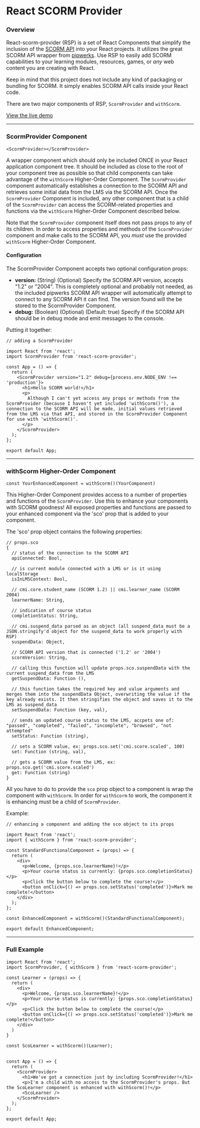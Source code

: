 # React SCORM Provider

### Overview

React-scorm-provider (RSP) is a set of React Components that simplify the inclusion of the [SCORM API](https://scorm.com/scorm-explained/) into your React projects. It utilizes the great SCORM API wrapper from [pipwerks](https://github.com/pipwerks/scorm-api-wrapper). Use RSP to easily add SCORM capabilities to your learning modules, resources, games, or *any* web content you are creating with React.

Keep in mind that this project does not include any kind of packaging or bundling for SCORM. It simply enables SCORM API calls inside your React code.

There are two major components of RSP, `ScormProvider` and `withScorm`.


[View the live demo](https://jayv30.github.io/react-scorm-provider)

---

### ScormProvider Component

`<ScormProvider></ScormProvider>`

A wrapper component which should only be included ONCE in your React application component tree. It should be included as close to the root of your component tree as possible so that child components can take advantage of the `withScorm` Higher-Order Component. The `ScormProvider` component automatically establishes a connection to the SCORM API and retrieves some initial data from the LMS via the SCORM API. Once the `ScormProvider` Component is included, any other component that is a child of the `ScormProvider` can access the SCORM-related properties and functions via the `withScorm` Higher-Order Component described below.

Note that the `ScormProvider` component itself does not pass props to any of its children. In order to access properties and methods of the `ScormProvider` component and make calls to the SCORM API, you *must* use the provided `withScorm` Higher-Order Component.

#### Configuration
The ScormProvider Component accepts two optional configuration props:
* **version:** (String) (Optional) Specify the SCORM API version, accepts "1.2" or "2004". This is completely optional and probably not needed, as the included pipwerks SCORM API wrapper will automatically attempt to connect to any SCORM API it can find. The version found will the be stored to the ScormProvider Component.
* **debug:** (Boolean) (Optional) (Default: true) Specify if the SCORM API should be in debug mode and emit messages to the console.

Putting it together:
```
// adding a ScormProvider

import React from 'react';
import ScormProvider from 'react-scorm-provider';

const App = () => {
  return (
    <ScormProvider version="1.2" debug={process.env.NODE_ENV !== 'production'}>
      <h1>Hello SCORM world!</h1>
      <p>
        Although I can't yet access any props or methods from the ScormProvider (because I haven't yet included 'withScorm()'), a connection to the SCORM API will be made, initial values retrieved from the LMS via that API, and stored in the ScormProvider Component for use with 'withScorm()'.
      </p>
    </ScormProvider>
  );
};

export default App;
```

---

### withScorm Higher-Order Component

`const YourEnhancedComponent = withScorm()(YourComponent)`

This Higher-Order Component provides access to a number of properties and functions of the `ScormProvider`. Use this to enhance your components with SCORM goodness! All exposed properties and functions are passed to your enhanced component via the 'sco' prop that is added to your component.

The 'sco' prop object contains the following properties:
```
// props.sco
{
  // status of the connection to the SCORM API
  apiConnected: Bool,

  // is current module connected with a LMS or is it using localStorage
  isInLMSContext: Bool,

  // cmi.core.student_name (SCORM 1.2) || cmi.learner_name (SCORM 2004)
  learnerName: String,

  // indication of course status
  completionStatus: String,

  // cmi.suspend_data parsed as an object (all suspend_data must be a JSON.stringify'd object for the suspend_data to work properly with RSP)
  suspendData: Object,

  // SCORM API version that is connected ('1.2' or '2004')
  scormVersion: String,

  // calling this function will update props.sco.suspendData with the current suspend_data from the LMS
  getSuspendData: Function (),

  // this function takes the required key and value arguments and merges them into the suspendData Object, overwriting the value if the key already exists. It then stringifies the object and saves it to the LMS as suspend_data
  setSuspendData: Function (key, val),

  // sends an updated course status to the LMS, accpets one of: "passed", "completed", "failed", "incomplete", "browsed", "not attempted"
  setStatus: Function (string),

  // sets a SCORM value, ex: props.sco.set('cmi.score.scaled', 100)
  set: Function (string, val),

  // gets a SCORM value from the LMS, ex: props.sco.get('cmi.score.scaled')
  get: Function (string)
}
```

All you have to do to provide the `sco` prop object to a component is wrap the component with `withScorm`. In order for `withScorm` to work, the component it is enhancing must be a child of `ScormProvider`.

Example:
```
// enhancing a component and adding the sco object to its props

import React from 'react';
import { withScorm } from 'react-scorm-provider';

const StandardFunctionalComponent = (props) => {
  return (
    <div>
      <p>Welcome, {props.sco.learnerName}!</p>
      <p>Your course status is currently: {props.sco.completionStatus}</p>
      <p>Click the button below to complete the course!</p>
      <button onClick={() => props.sco.setStatus('completed')}>Mark me complete!</button>
    </div>
  );
};

const EnhancedComponent = withScorm()(StandardFunctionalComponent);

export default EnhancedComponent;
```

---

### Full Example

```
import React from 'react';
import ScormProvider, { withScorm } from 'react-scorm-provider';

const Learner = (props) => {
  return (
    <div>
      <p>Welcome, {props.sco.learnerName}!</p>
      <p>Your course status is currently: {props.sco.completionStatus}</p>
      <p>Click the button below to complete the course!</p>
      <button onClick={() => props.sco.setStatus('completed')}>Mark me complete!</button>
    </div>
  )
}

const ScoLearner = withScorm()(Learner);


const App = () => {
  return (
    <ScormProvider>
      <h1>We've got a connection just by including ScormProvider!</h1>
      <p>I'm a child with no access to the ScormProvider's props. But the ScoLearner component is enhanced with withScorm()!</p>
      <ScoLearner />
    </ScormProvider>
  );
};

export default App;
```
